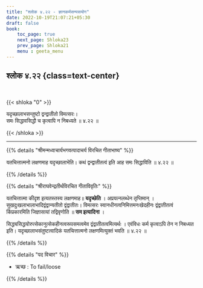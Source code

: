 ```yaml
---
title: "श्लोक ४.२२ - ज्ञानकर्मसन्यसयोग"
date: 2022-10-19T21:07:21+05:30
draft: false
book:
    toc_page: true
    next_page: Shloka23
    prev_page: Shloka21
    menu : geeta_menu
---
```




## श्लोक ४.२२ {class=text-center}

<br/>

{{< shloka  "0"  >}}

यदृच्छालाभसन्तुष्टो द्वन्द्वातीतो विमत्सरः।   
समः सिद्धावसिद्धौ च कृत्वापि न निबध्यते  ॥ ४.२२ ॥

{{< /shloka >}}

---


{{% details "श्रीमन्मध्वाचार्यभगवत्पादाचर्य विरचित  गीताभाष्य" %}}

यतचित्तात्मनो लक्षणमाह यदृच्छालाभेति। कथं द्वन्द्वातीतत्वं इति आह समः सिद्धाविति  ॥ ४.२२ ॥

{{% /details %}}



{{% details "श्रीराघवेन्द्रतीर्थविरचित गीताविवृतिः" %}}

यतचित्तात्मा कीदृश इत्यतस्तस्य लक्षणमाह॥ **यदृच्छेति** । 
अप्रयत्नलब्धेन तृप्तिमान्‌ । सुखदुःखलाभालाभादिद्वंद्वान्यतीतो 
द्वंद्वातीतः। विमत्सरः स्वानधीनत्वनिमित्तमनःखेदहीनः  द्वंद्वातीतत्वं 
किंप्रकारमिति जिज्ञासायां तद्विवृणोति ॥  **सम इत्यादिना** ।  

सिद्ध्यसिद्धयोरुत्सेकानुत्सेकहीनत्वरूपसमत्वमेव 
द्वंद्वातीतत्वमित्यर्थः । एवंविधः कर्म कृत्वाऽपि तेन न निबध्यत
इति। यदृच्छालाभसंतुष्टत्वादिकं यतचित्तात्मनो 
लक्षणमित्युक्तं भवति ॥ ४.२२ ॥

{{% /details %}}



{{% details "पद विचार" %}}

- ऋच्छ : To fail/loose

{{% /details %}}
